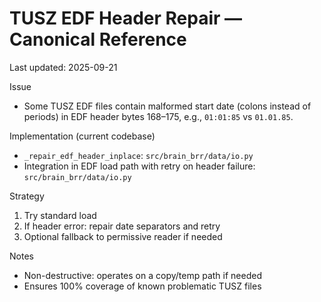# TUSZ EDF Header Repair — Canonical Reference

Last updated: 2025-09-21

Issue
- Some TUSZ EDF files contain malformed start date (colons instead of periods) in EDF header bytes 168–175, e.g., `01:01:85` vs `01.01.85`.

Implementation (current codebase)
- `_repair_edf_header_inplace`: `src/brain_brr/data/io.py`
- Integration in EDF load path with retry on header failure: `src/brain_brr/data/io.py`

Strategy
1) Try standard load
2) If header error: repair date separators and retry
3) Optional fallback to permissive reader if needed

Notes
- Non-destructive: operates on a copy/temp path if needed
- Ensures 100% coverage of known problematic TUSZ files


